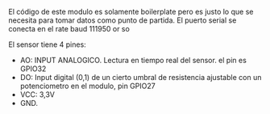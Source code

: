 El código de este modulo es solamente boilerplate pero es justo lo que se necesita para tomar datos como punto de partida. 
El puerto serial se conecta en el rate baud 111950 or so

El sensor tiene 4 pines:
- AO: INPUT ANALOGICO. Lectura en tiempo real del sensor. el pin es GPIO32
- DO: Input digital (0,1) de un cierto umbral de resistencia ajustable con un potenciometro en el modulo, pin GPIO27
- VCC: 3,3V
- GND.